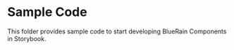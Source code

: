 # Sample Code

This folder provides sample code to start developing BlueRain Components in Storybook.
